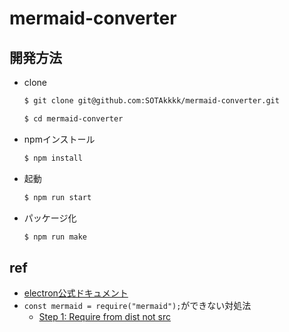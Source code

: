 # mermaid-converter

## 開発方法
- clone
    ```sh
    $ git clone git@github.com:SOTAkkkk/mermaid-converter.git
    ```
    ```sh
    $ cd mermaid-converter
    ```
- npmインストール
    ```sh
    $ npm install
    ```
- 起動
    ```sh
    $ npm run start
    ```
- パッケージ化
    ```sh
    $ npm run make
    ```

## ref
- [electron公式ドキュメント](https://www.electronjs.org/ja/docs/latest/tutorial/tutorial-first-app)
- `const mermaid = require("mermaid");`ができない対処法
  - [Step 1: Require from dist not src](https://github.com/mermaid-js/mermaid/issues/277#:~:text=Step%201%3A%20Require%20from%20dist%20not%20src)